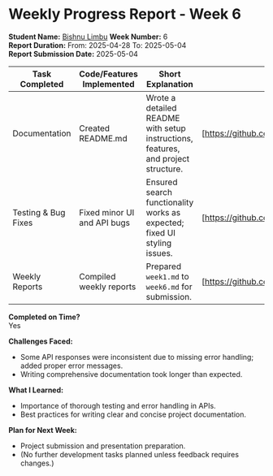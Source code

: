 # Weekly Progress Report - Week 6

**Student Name:** [Bishnu Limbu](https://github.com/bishnulimbu)
**Week Number:** 6  
**Report Duration:** From: 2025-04-28 To: 2025-05-04  
**Report Submission Date:** 2025-05-04

| Task Completed      | Code/Features Implemented   | Short Explanation                                                                 | GitHub Link to PR/Commit                                                                                 |
| ------------------- | --------------------------- | --------------------------------------------------------------------------------- | -------------------------------------------------------------------------------------------------------- |
| Documentation       | Created README.md           | Wrote a detailed README with setup instructions, features, and project structure. | [https://github.com/bishnulimbu/6thsemProjectLinuxGuide/commit/0888076ad25cc585528cd8d783e065d236661ba1] |
| Testing & Bug Fixes | Fixed minor UI and API bugs | Ensured search functionality works as expected; fixed UI styling issues.          | [https://github.com/bishnulimbu/6thsemProjectLinuxGuide/commit/c97e97a258099c5e46d2770717e863198d740955] |
| Weekly Reports      | Compiled weekly reports     | Prepared `week1.md` to `week6.md` for submission.                                 | [https://github.com/bishnulimbu/6thsemProjectLinuxGuide/commit/eff47d7dc6935b08318b47e588c3b189a3d694ad] |

**Completed on Time?**  
Yes

**Challenges Faced:**

- Some API responses were inconsistent due to missing error handling; added proper error messages.
- Writing comprehensive documentation took longer than expected.

**What I Learned:**

- Importance of thorough testing and error handling in APIs.
- Best practices for writing clear and concise project documentation.

**Plan for Next Week:**

- Project submission and presentation preparation.
- (No further development tasks planned unless feedback requires changes.)
